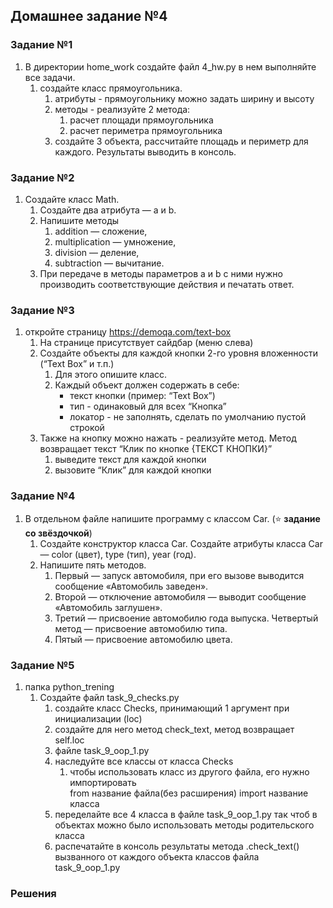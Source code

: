 ## Домашнее задание №4

### Задание №1 
1. В директории home_work создайте файл 4_hw.py в нем выполняйте все задачи.
   1. создайте класс прямоугольника.
      1. атрибуты - прямоугольнику можно задать ширину и высоту
      2. методы - реализуйте 2 метода:
         1. расчет площади прямоугольника
         2. расчет периметра прямоугольника
      3. создайте 3 объекта, рассчитайте площадь и периметр для каждого. Результаты выводить в консоль.

### Задание №2
1. Создайте класс Math.
   1. Создайте два атрибута — a и b.
   2. Напишите методы
      1. addition — сложение,
      2. multiplication — умножение,
      3. division — деление,
      4. subtraction — вычитание.  
   3. При передаче в методы параметров a и b с ними нужно производить соответствующие действия и печатать ответ.

### Задание №3
1. откройте страницу https://demoqa.com/text-box
   1. На странице присутствует сайдбар (меню слева)
   2. Создайте объекты для каждой кнопки 2-го уровня вложенности (“Text Box” и т.п.)
      1. Для этого опишите класс.
      2. Каждый объект должен содержать в себе:
         - текст кнопки (пример: “Text Box”)
         - тип - одинаковый для всех “Кнопка”
         - локатор - не заполнять, сделать по умолчанию пустой строкой
   3. Также на кнопку можно нажать - реализуйте метод. Метод возвращает текст “Клик по кнопке {ТЕКСТ КНОПКИ}”
      1. выведите текст для каждой кнопки
      2. вызовите “Клик” для каждой кнопки


### Задание №4
1. В отдельном файле напишите программу с классом Car. (⭐ **задание со звёздочкой**) 
   1. Создайте конструктор класса Car. Создайте атрибуты класса Car — color (цвет), type (тип), year (год).
   2. Напишите пять методов.
      1. Первый — запуск автомобиля, при его вызове выводится сообщение «Автомобиль заведен».
      2. Второй — отключение автомобиля — выводит сообщение «Автомобиль заглушен».
      3. Третий — присвоение автомобилю года выпуска. Четвертый метод — присвоение автомобилю типа.
      4. Пятый — присвоение автомобилю цвета.


### Задание №5
1. папка python_trening
   1. Создайте файл task_9_checks.py
      1. создайте класс Checks, принимающий 1 аргумент при инициализации (loc)
      2. создайте для него метод check_text, метод возвращает self.loc
      3. файле task_9_oop_1.py
      4. наследуйте все классы от класса Checks
         1. чтобы использовать класс из другого файла, его нужно импортировать  
         from название файла(без расширения) import название класса
      5. переделайте все 4 класса в файле task_9_oop_1.py так чтоб в объектах можно было использовать методы родительского класса
      6. распечатайте в консоль результаты метода .check_text() вызванного от каждого объекта классов файла task_9_oop_1.py

### Решения